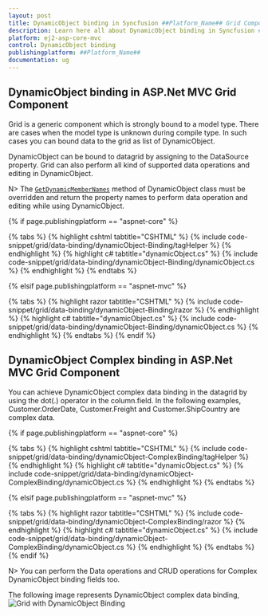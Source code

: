 ```yaml
---
layout: post
title: DynamicObject binding in Syncfusion ##Platform_Name## Grid Component
description: Learn here all about DynamicObject binding in Syncfusion ##Platform_Name## Grid component of Syncfusion Essential JS 2 and more.
platform: ej2-asp-core-mvc
control: DynamicObject binding
publishingplatform: ##Platform_Name##
documentation: ug
---
```


## DynamicObject binding in ASP.Net MVC Grid Component

Grid is a generic component which is strongly bound to a model type. There are cases when the model type is unknown during compile type. In such cases you can bound data to the grid as list of DynamicObject.

DynamicObject can be bound to datagrid by assigning to the DataSource property. Grid can also perform all kind of supported data operations and editing in DynamicObject.

N> The [`GetDynamicMemberNames`](https://learn.microsoft.com/en-us/dotnet/api/system.dynamic.dynamicobject.getdynamicmembernames?view=netcore-3.1) method of DynamicObject class must be overridden and return the property names to perform data operation and editing while using DynamicObject.

{% if page.publishingplatform == "aspnet-core" %}

{% tabs %}
{% highlight cshtml tabtitle="CSHTML" %}
{% include code-snippet/grid/data-binding/dynamicObject-Binding/tagHelper %}
{% endhighlight %}
{% highlight c# tabtitle="dynamicObject.cs" %}
{% include code-snippet/grid/data-binding/dynamicObject-Binding/dynamicObject.cs %}
{% endhighlight %}
{% endtabs %}

{% elsif page.publishingplatform == "aspnet-mvc" %}

{% tabs %}
{% highlight razor tabtitle="CSHTML" %}
{% include code-snippet/grid/data-binding/dynamicObject-Binding/razor %}
{% endhighlight %}
{% highlight c# tabtitle="dynamicObject.cs" %}
{% include code-snippet/grid/data-binding/dynamicObject-Binding/dynamicObject.cs %}
{% endhighlight %}
{% endtabs %}
{% endif %}

## DynamicObject Complex binding in ASP.Net MVC Grid Component

You can achieve DynamicObject complex data binding in the datagrid by using the dot(.) operator in the column.field. In the following examples, Customer.OrderDate, Customer.Freight and Customer.ShipCountry are complex data.

{% if page.publishingplatform == "aspnet-core" %}

{% tabs %}
{% highlight cshtml tabtitle="CSHTML" %}
{% include code-snippet/grid/data-binding/dynamicObject-ComplexBinding/tagHelper %}
{% endhighlight %}
{% highlight c# tabtitle="dynamicObject.cs" %}
{% include code-snippet/grid/data-binding/dynamicObject-ComplexBinding/dynamicObject.cs %}
{% endhighlight %}
{% endtabs %}

{% elsif page.publishingplatform == "aspnet-mvc" %}

{% tabs %}
{% highlight razor tabtitle="CSHTML" %}
{% include code-snippet/grid/data-binding/dynamicObject-ComplexBinding/razor %}
{% endhighlight %}
{% highlight c# tabtitle="dynamicObject.cs" %}
{% include code-snippet/grid/data-binding/dynamicObject-ComplexBinding/dynamicObject.cs %}
{% endhighlight %}
{% endtabs %}
{% endif %}

N> You can perform the Data operations and CRUD operations for Complex DynamicObject binding fields too.

The following image represents DynamicObject complex data binding,
![Grid with DynamicObject Binding](images/DynamicObject-binding.png)